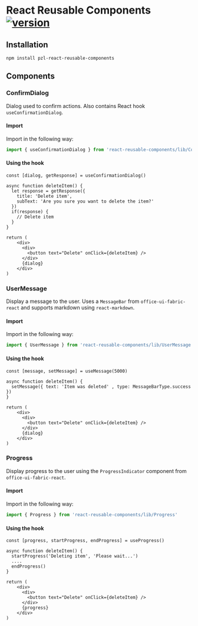 # React Reusable Components [![version](https://img.shields.io/badge/version-0.1.0-green.svg)](https://semver.org)

## Installation

```shell
npm install pzl-react-reusable-components
```

## Components

### ConfirmDialog

Dialog used to confirm actions. Also contains React hook `useConfirmationDialog`.

#### Import

Import in the following way:

```typescript
import { useConfirmationDialog } from 'react-reusable-components/lib/ConfirmDialog'
```

#### Using the hook

```JSX
const [dialog, getResponse] = useConfirmationDialog()

async function deleteItem() {
  let response = getResponse({
    title: 'Delete item',
    subText: 'Are you sure you want to delete the item?'
  })
  if(response) {
    // Delete item
  }
}

return (
    <div>
      <div>
        <button text="Delete" onClick={deleteItem} />
      </div>
      {dialog}
    </div>
)
```

### UserMessage

Display a message to the user. Uses a `MessageBar` from `office-ui-fabric-react` and supports markdown using `react-markdown`.

#### Import

Import in the following way:

```typescript
import { UserMessage } from 'react-reusable-components/lib/UserMessage'
```

#### Using the hook

```JSX
const [message, setMessage] = useMessage(5000)

async function deleteItem() {
  setMessage({ text: 'Item was deleted' , type: MessageBarType.success })
}

return (
    <div>
      <div>
        <button text="Delete" onClick={deleteItem} />
      </div>
      {dialog}
    </div>
)
```

### Progress

Display progress to the user using the `ProgressIndicator` component from `office-ui-fabric-react`.

#### Import

Import in the following way:

```typescript
import { Progress } from 'react-reusable-components/lib/Progress'
```

#### Using the hook

```JSX
const [progress, startProgress, endProgress] = useProgress()

async function deleteItem() {
  startProgress('Deleting item', 'Please wait...')
  ....
  endProgress()
}

return (
    <div>
      <div>
        <button text="Delete" onClick={deleteItem} />
      </div>
      {progress}
    </div>
)
```



